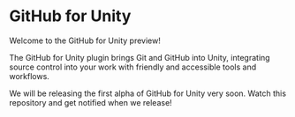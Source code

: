 # GitHub for Unity

Welcome to the GitHub for Unity preview!  

The GitHub for Unity plugin brings Git and GitHub into Unity, integrating source control into your work with friendly and accessible tools and workflows.

We will be releasing the first alpha of GitHub for Unity very soon. Watch this repository and get notified when we release!
